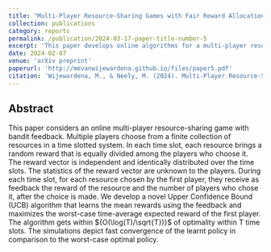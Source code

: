 ```yaml
---
title: "Multi-Player Resource-Sharing Games with Fair Reward Allocation"
collection: publications
category: reports
permalink: /publication/2024-03-17-paper-title-number-5
excerpt: 'This paper develops online algorithms for a multi-player resource-sharing game with bandit feedback.'
date: 2024-02-07
venue: 'arXiv preprint'
paperurl: 'http://mevanwijewardena.github.io/files/paper5.pdf'
citation: 'Wijewardena, M., & Neely, M. (2024). Multi-Player Resource-Sharing Games with Fair Reward Allocation. arXiv preprint arXiv:2402.05300.'
---
```


## Abstract 
This paper considers an online multi-player resource-sharing game with bandit feedback. Multiple players choose from a finite collection of resources in a time slotted system. In each time slot, each resource brings a random reward that is equally divided among the players who choose it. The reward vector is independent and identically distributed over the time slots. The statistics of the reward vector are unknown to the players. During each time slot, for each resource chosen by the first player, they receive as feedback the reward of the resource and the number of players who chose it, after the choice is made. We develop a novel Upper Confidence Bound (UCB) algorithm that learns the mean rewards using the feedback and maximizes the worst-case time-average expected reward of the first player. The algorithm gets within ${O(\log(T)/\sqrt{T})}$ of optimality within T time slots. The simulations depict fast convergence of the learnt policy in comparison to the worst-case optimal policy.

